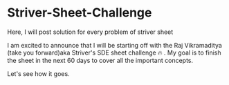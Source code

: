 # Striver-Sheet-Challenge
Here, I will post solution for every problem of striver sheet

I am excited to announce that I will be starting off with the Raj Vikramaditya (take you forward)aka Striver's SDE sheet challenge 🔥 . My goal is to finish the sheet in the next 60 days to cover all the important concepts.

Let's see how it goes.

